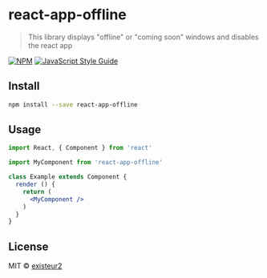 # react-app-offline

> This library displays &quot;offline&quot; or &quot;coming soon&quot; windows and disables the react app  

[![NPM](https://img.shields.io/npm/v/react-app-offline.svg)](https://www.npmjs.com/package/react-app-offline) [![JavaScript Style Guide](https://img.shields.io/badge/code_style-standard-brightgreen.svg)](https://standardjs.com)

## Install

```bash
npm install --save react-app-offline
```

## Usage

```jsx
import React, { Component } from 'react'

import MyComponent from 'react-app-offline'

class Example extends Component {
  render () {
    return (
      <MyComponent />
    )
  }
}
```

## License

MIT © [existeur2](https://github.com/existeur2)
